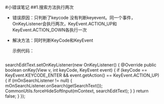 #小错误笔记
##1.搜索方法执行两次  
* 错误原因：只判断了keycode 没有判断keyevent。同一个事件，OnKeyListener会执行两次，KeyEvent.ACTION\_UP和KeyEvent.ACTION\_DOWN各执行一次
* 解决方法：同时判断KeyCode和KeyEvent
	
	示例代码：

	```java 
searchEditText.setOnKeyListener(new OnKeyListener() {
            @Override
            public boolean onKey(View v, int keyCode, KeyEvent event) {
                if (keyCode == KeyEvent.KEYCODE_ENTER && event.getAction() == KeyEvent.ACTION_UP) {
                    if (mOnSearchListener != null) {
                        mOnSearchListener.onSearch(getSearchText());
                        CommonUtils.forceHideSoftInput(mContext, searchEditText);
                    }
                }
                return false;
            }
        });
   ```